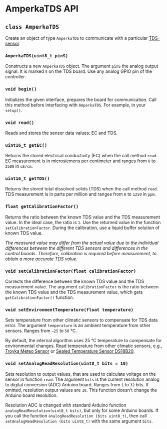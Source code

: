 # AmperkaTDS API

## `class AmperkaTDS`

Create an object of type `AmperkaTDS` to communicate with a particular [TDS-sensor](https://amperka.ru/product/troyka-tds-sensor).

### `AmperkaTDS(uint8_t pinS)`

Constructs a new `AmperkaTDS` object. The argument `pinS` the analog output signal. It is marked `S` on the TDS board. Use any analog GPIO pin of the controller.

### `void begin()`

Initializes the given interface, prepares the board for communication.
Call this method before interfacing with `AmperkaTDS`. For example, in your `setup()`.

### `void read()`

Reads and stores the sensor data values: EC and TDS.

### `uint16_t getEC()`

Returns the stored electrical conductivity (EC) when the call method `read`. EC measurement is in microsiemens per centimeter and ranges from `0` to `2500` in `uS/cm`.

### `uint16_t getTDS()`

Returns the stored total dissolved solids (TDS) when the call method `read`. TDS measurement is in parts per million and ranges from `0` to `1250` in `ppm`.

### `float getCalibrationFactor()`

Returns the ratio between the known TDS value and the TDS measurement value. In the ideal case, the ratio is `1`. Use the returned value in the function `setCalibrationFactor`. During the calibration, use a liquid buffer solution of known TDS value.

_The measured value may differ from the actual value due to the individual differences between the different TDS sensors and differences in the control boards. Therefore, calibration is required before measurement, to obtain a more accurate TDS value._

### `void setCalibrationFactor(float calibrationFactor)`

Corrects the difference between the known TDS value and the TDS measurement value. The argument `calibrationFactor` is the ratio between the known TDS value and the TDS measurement value, which gets `getCalibrationFactor()` function.

### `void setEnvironmentTemperature(float temperature)`

Sets temperature from other climatic sensors to compensate for TDS data error. The argument `temperature` is an ambient temperature from other sensors. Ranges from `−25` to `50` °C.

By default, the internal algorithm uses 25 °C temperature to compensate for environmental changes. Read temperature from other climatic sensors, e.g., [Troyka Meteo Sensor](https://amperka.ru/product/troyka-meteo-sensor) or [Sealed Temperature Sensor DS18B20](https://amperka.ru/product/sealed-temperature-sensor-ds18b20).

### `void setAnalogReadResolution(uint8_t bits = 10)`

Sets resolution to output values, that are used to calculate voltage on the sensor in function `read`. The argument `bits` is the current resolution analog to digital conversion (ADC) Arduino board. Ranges from `1` to `32` bits. If omitted, resolution output values are `10`. This function doesn't change the Arduino board resolution.

Resolution ADC is changed with standard Arduino function `analogReadResolution(uint8_t bits)`, but only for some Arduino boards. If you call the function `analogReadResolution (bits uint8_t)`, then call `setAnalogReadResolution (bits uint8_t)` with the same argument `bits`.
